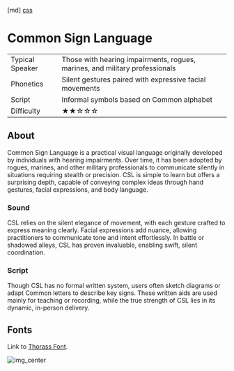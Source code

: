 [md]
[css](-OCVFMyYfsylqoZPiW6l)

# Common Sign Language

|                 |                                                                             |
| :-------------- | :-------------------------------------------------------------------------- |
| Typical Speaker | Those with hearing impairments, rogues, marines, and military professionals |
| Phonetics       | Silent gestures paired with expressive facial movements                     |
| Script          | Informal symbols based on Common alphabet                                   |
| Difficulty      | ★★☆☆☆                                                                       |

<div style="display: none;">
<!-- ★ ☆ -->
</div>

## About

Common Sign Language is a practical visual language originally developed by individuals with hearing impairments. Over time, it has been adopted by rogues, marines, and other military professionals to communicate silently in situations requiring stealth or precision. CSL is simple to learn but offers a surprising depth, capable of conveying complex ideas through hand gestures, facial expressions, and body language.

### Sound

CSL relies on the silent elegance of movement, with each gesture crafted to express meaning clearly. Facial expressions add nuance, allowing practitioners to communicate tone and intent effortlessly. In battle or shadowed alleys, CSL has proven invaluable, enabling swift, silent coordination.

### Script

Though CSL has no formal written system, users often sketch diagrams or adapt Common letters to describe key signs. These written aids are used mainly for teaching or recording, while the true strength of CSL lies in its dynamic, in-person delivery.

## Fonts

Link to [Thorass Font](https://github.com/Tougher-Together-Gaming/default-game-assets/blob/main/fonts/kingthings-conundrum.zip).

![img_center](https://raw.githubusercontent.com/Tougher-Together-Gaming/default-game-assets/refs/heads/main/fonts/images/kingthings-conundrum-font-charmap.png)

<div style="display: none;" id="easySpeakWords">
"...nothing. The message appears to be conveyed silently through intricate hand shapes.
</div>